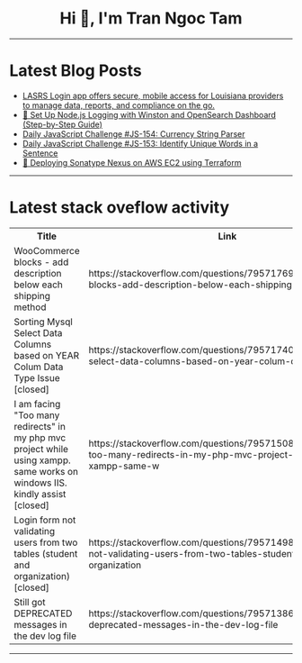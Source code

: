 <h1 align="center">Hi 👋, I'm Tran Ngoc Tam</h1>

---

# Latest Blog Posts 
<!-- BLOG-POST-LIST:START -->
- [LASRS Login app offers secure, mobile access for Louisiana providers to manage data, reports, and compliance on the go.](https://dev.to/ghulam_murtaza_25dd49e5a9/lasrs-login-app-offers-secure-mobile-access-for-louisiana-providers-to-manage-data-reports-and-kja)
- [🚀 Set Up Node.js Logging with Winston and OpenSearch Dashboard &lpar;Step-by-Step Guide&rpar;](https://dev.to/subham1901/set-up-nodejs-logging-with-winston-and-opensearch-dashboard-step-by-step-guide-nge)
- [Daily JavaScript Challenge #JS-154: Currency String Parser](https://dev.to/dpc/daily-javascript-challenge-js-154-currency-string-parser-56de)
- [Daily JavaScript Challenge #JS-153: Identify Unique Words in a Sentence](https://dev.to/dpc/daily-javascript-challenge-js-153-identify-unique-words-in-a-sentence-4mn1)
- [🚀 Deploying Sonatype Nexus on AWS EC2 using Terraform](https://dev.to/himanshusinghtomar/deploying-sonatype-nexus-on-aws-ec2-using-terraform-en6)
<!-- BLOG-POST-LIST:END -->

---

# Latest stack oveflow activity
<table>
  <tr><th>Title</th><th>Link</th></tr>
  <!-- STACKOVERFLOW:START --><tr><td>WooCommerce blocks - add description below each shipping method</td><td>https://stackoverflow.com/questions/79571769/woocommerce-blocks-add-description-below-each-shipping-method</td></tr><tr><td>Sorting Mysql Select Data Columns based on YEAR Colum Data Type Issue [closed]</td><td>https://stackoverflow.com/questions/79571740/sorting-mysql-select-data-columns-based-on-year-colum-data-type-issue</td></tr><tr><td>I am facing &quot;Too many redirects&quot; in my php mvc project while using xampp. same works on windows IIS. kindly assist [closed]</td><td>https://stackoverflow.com/questions/79571508/i-am-facing-too-many-redirects-in-my-php-mvc-project-while-using-xampp-same-w</td></tr><tr><td>Login form not validating users from two tables &lpar;student and organization&rpar; [closed]</td><td>https://stackoverflow.com/questions/79571498/login-form-not-validating-users-from-two-tables-student-and-organization</td></tr><tr><td>Still got DEPRECATED messages in the dev log file</td><td>https://stackoverflow.com/questions/79571386/still-got-deprecated-messages-in-the-dev-log-file</td></tr><!-- STACKOVERFLOW:END -->
</table>

---


